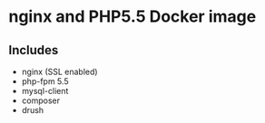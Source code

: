# nginx and PHP5.5 Docker image

## Includes

- nginx (SSL enabled)
- php-fpm 5.5
- mysql-client
- composer
- drush
